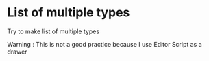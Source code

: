# List of multiple types
Try to make list of multiple types

Warning : This is not a good practice because I use Editor Script as a drawer
